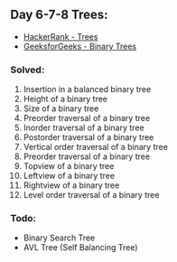 ## Day 6-7-8 Trees: 
* [HackerRank - Trees](https://www.hackerrank.com/domains/data-structures/trees)
* [GeeksforGeeks - Binary Trees](http://www.geeksforgeeks.org/data-structures/#BinaryTree)

### Solved:
1. Insertion in a balanced binary tree
2. Height of a binary tree
3. Size of a binary tree
4. Preorder traversal of a binary tree
5. Inorder traversal of a binary tree
6. Postorder traversal of a binary tree
7. Vertical order traversal of a binary tree
8. Preorder traversal of a binary tree
9. Topview of a binary tree
10. Leftview of a binary tree
11. Rightview of a binary tree
12. Level order traversal of a binary tree

### Todo:
* Binary Search Tree
* AVL Tree (Self Balancing Tree)


